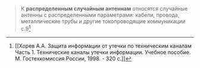 >К **распределенным случайным антеннам** относятся случайные антенны с распределенными параметрами: кабели, провода, металлические трубы и другие токопроводящие коммуникации
>с.9[^1]

[^1]:[[Хорев А.А. Защита информации от утечки по техническим каналам Часть 1. Технические каналы утечки информации. Учебное пособие. М. Гостехкомиссия России, 1998. - 320 с.]]